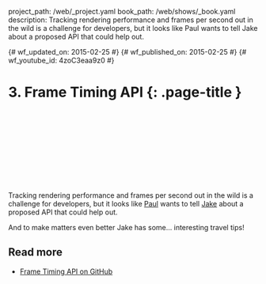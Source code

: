 project_path: /web/_project.yaml
book_path: /web/shows/_book.yaml
description: Tracking rendering performance and frames per second out in the wild is a challenge for developers, but it looks like Paul wants to tell Jake about a proposed API that could help out.

{# wf_updated_on: 2015-02-25 #}
{# wf_published_on: 2015-02-25 #}
{# wf_youtube_id: 4zoC3eaa9z0 #}

# 3. Frame Timing API {: .page-title }


<div class="video-wrapper">
  <iframe class="devsite-embedded-youtube-video" data-video-id="4zoC3eaa9z0"
          data-autohide="1" data-showinfo="0" frameborder="0" allowfullscreen>
  </iframe>
</div>


Tracking rendering performance and frames per second out in the wild is a challenge for developers, but it looks like [Paul](https://twitter.com/aerotwist) wants to tell [Jake](https://twitter.com/jaffathecake) about a proposed API that could help out.

And to make matters even better Jake has some… interesting travel tips!

## Read more

* [Frame Timing API on GitHub](https://github.com/w3c/frame-timing)
